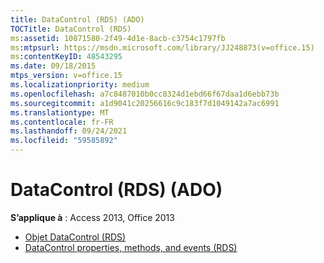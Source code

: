 ```yaml
---
title: DataControl (RDS) (ADO)
TOCTitle: DataControl (RDS)
ms:assetid: 10871580-2f49-4d1e-8acb-c3754c1797fb
ms:mtpsurl: https://msdn.microsoft.com/library/JJ248873(v=office.15)
ms:contentKeyID: 48543295
ms.date: 09/18/2015
mtps_version: v=office.15
ms.localizationpriority: medium
ms.openlocfilehash: a7c8487010b0cc8324d1ebd66f67daa1d6ebb73b
ms.sourcegitcommit: a1d9041c20256616c9c183f7d1049142a7ac6991
ms.translationtype: MT
ms.contentlocale: fr-FR
ms.lasthandoff: 09/24/2021
ms.locfileid: "59585892"
---
```

# <a name="datacontrol-rds-ado"></a>DataControl (RDS) (ADO)

**S’applique à** : Access 2013, Office 2013

- [Objet DataControl (RDS)](datacontrol-object-rds.md)
- [DataControl properties, methods, and events (RDS)](datacontrol-properties-methods-and-events-rds.md)

